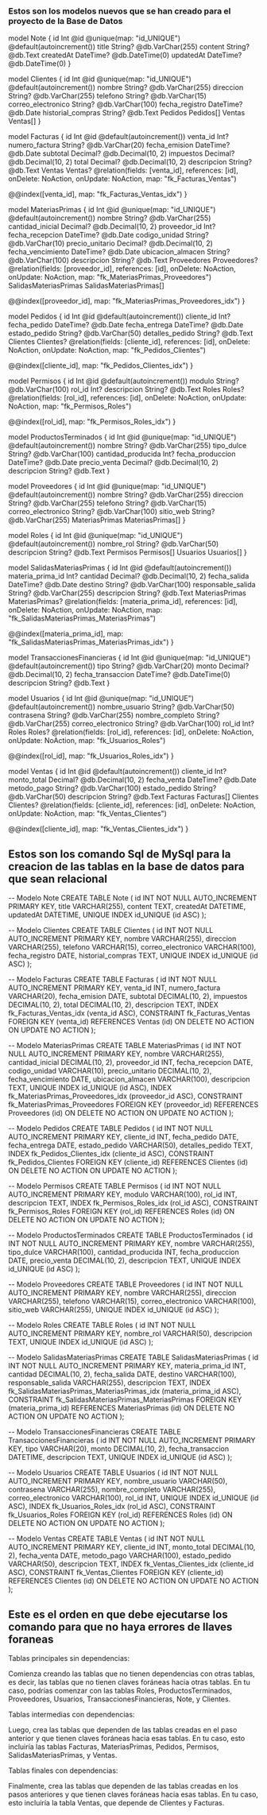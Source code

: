 ### Estos son los modelos nuevos que se han creado para el proyecto de la Base de Datos 



model Note {
  id        Int       @id @unique(map: "id_UNIQUE") @default(autoincrement())
  title     String?   @db.VarChar(255)
  content   String?   @db.Text
  createdAt DateTime? @db.DateTime(0)
  updatedAt DateTime? @db.DateTime(0)
}

model Clientes {
  id                 Int       @id @unique(map: "id_UNIQUE") @default(autoincrement())
  nombre             String?   @db.VarChar(255)
  direccion          String?   @db.VarChar(255)
  telefono           String?   @db.VarChar(15)
  correo_electronico String?   @db.VarChar(100)
  fecha_registro     DateTime? @db.Date
  historial_compras  String?   @db.Text
  Pedidos            Pedidos[]
  Ventas             Ventas[]
}

model Facturas {
  id             Int       @id @default(autoincrement())
  venta_id       Int?
  numero_factura String?   @db.VarChar(20)
  fecha_emision  DateTime? @db.Date
  subtotal       Decimal?  @db.Decimal(10, 2)
  impuestos      Decimal?  @db.Decimal(10, 2)
  total          Decimal?  @db.Decimal(10, 2)
  descripcion    String?   @db.Text
  Ventas         Ventas?   @relation(fields: [venta_id], references: [id], onDelete: NoAction, onUpdate: NoAction, map: "fk_Facturas_Ventas")

  @@index([venta_id], map: "fk_Facturas_Ventas_idx")
}

model MateriasPrimas {
  id                    Int                     @id @unique(map: "id_UNIQUE") @default(autoincrement())
  nombre                String?                 @db.VarChar(255)
  cantidad_inicial      Decimal?                @db.Decimal(10, 2)
  proveedor_id          Int?
  fecha_recepcion       DateTime?               @db.Date
  codigo_unidad         String?                 @db.VarChar(10)
  precio_unitario       Decimal?                @db.Decimal(10, 2)
  fecha_vencimiento     DateTime?               @db.Date
  ubicacion_almacen     String?                 @db.VarChar(100)
  descripcion           String?                 @db.Text
  Proveedores           Proveedores?            @relation(fields: [proveedor_id], references: [id], onDelete: NoAction, onUpdate: NoAction, map: "fk_MateriasPrimas_Proveedores")
  SalidasMateriasPrimas SalidasMateriasPrimas[]

  @@index([proveedor_id], map: "fk_MateriasPrimas_Proveedores_idx")
}

model Pedidos {
  id              Int       @id @default(autoincrement())
  cliente_id      Int?
  fecha_pedido    DateTime? @db.Date
  fecha_entrega   DateTime? @db.Date
  estado_pedido   String?   @db.VarChar(50)
  detalles_pedido String?   @db.Text
  Clientes        Clientes? @relation(fields: [cliente_id], references: [id], onDelete: NoAction, onUpdate: NoAction, map: "fk_Pedidos_Clientes")

  @@index([cliente_id], map: "fk_Pedidos_Clientes_idx")
}

model Permisos {
  id          Int     @id @default(autoincrement())
  modulo      String? @db.VarChar(100)
  rol_id      Int?
  descripcion String? @db.Text
  Roles       Roles?  @relation(fields: [rol_id], references: [id], onDelete: NoAction, onUpdate: NoAction, map: "fk_Permisos_Roles")

  @@index([rol_id], map: "fk_Permisos_Roles_idx")
}

model ProductosTerminados {
  id                 Int       @id @unique(map: "id_UNIQUE") @default(autoincrement())
  nombre             String?   @db.VarChar(255)
  tipo_dulce         String?   @db.VarChar(100)
  cantidad_producida Int?
  fecha_produccion   DateTime? @db.Date
  precio_venta       Decimal?  @db.Decimal(10, 2)
  descripcion        String?   @db.Text
}

model Proveedores {
  id                 Int              @id @unique(map: "id_UNIQUE") @default(autoincrement())
  nombre             String?          @db.VarChar(255)
  direccion          String?          @db.VarChar(255)
  telefono           String?          @db.VarChar(15)
  correo_electronico String?          @db.VarChar(100)
  sitio_web          String?          @db.VarChar(255)
  MateriasPrimas     MateriasPrimas[]
}

model Roles {
  id          Int        @id @unique(map: "id_UNIQUE") @default(autoincrement())
  nombre_rol  String?    @db.VarChar(50)
  descripcion String?    @db.Text
  Permisos    Permisos[]
  Usuarios    Usuarios[]
}

model SalidasMateriasPrimas {
  id                 Int             @id @default(autoincrement())
  materia_prima_id   Int?
  cantidad           Decimal?        @db.Decimal(10, 2)
  fecha_salida       DateTime?       @db.Date
  destino            String?         @db.VarChar(100)
  responsable_salida String?         @db.VarChar(255)
  descripcion        String?         @db.Text
  MateriasPrimas     MateriasPrimas? @relation(fields: [materia_prima_id], references: [id], onDelete: NoAction, onUpdate: NoAction, map: "fk_SalidasMateriasPrimas_MateriasPrimas")

  @@index([materia_prima_id], map: "fk_SalidasMateriasPrimas_MateriasPrimas_idx")
}

model TransaccionesFinancieras {
  id                Int       @id @unique(map: "id_UNIQUE") @default(autoincrement())
  tipo              String?   @db.VarChar(20)
  monto             Decimal?  @db.Decimal(10, 2)
  fecha_transaccion DateTime? @db.DateTime(0)
  descripcion       String?   @db.Text
}

model Usuarios {
  id                 Int     @id @unique(map: "id_UNIQUE") @default(autoincrement())
  nombre_usuario     String? @db.VarChar(50)
  contrasena         String? @db.VarChar(255)
  nombre_completo    String? @db.VarChar(255)
  correo_electronico String? @db.VarChar(100)
  rol_id             Int?
  Roles              Roles?  @relation(fields: [rol_id], references: [id], onDelete: NoAction, onUpdate: NoAction, map: "fk_Usuarios_Roles")

  @@index([rol_id], map: "fk_Usuarios_Roles_idx")
}

model Ventas {
  id            Int        @id @default(autoincrement())
  cliente_id    Int?
  monto_total   Decimal?   @db.Decimal(10, 2)
  fecha_venta   DateTime?  @db.Date
  metodo_pago   String?    @db.VarChar(100)
  estado_pedido String?    @db.VarChar(50)
  descripcion   String?    @db.Text
  Facturas      Facturas[]
  Clientes      Clientes?  @relation(fields: [cliente_id], references: [id], onDelete: NoAction, onUpdate: NoAction, map: "fk_Ventas_Clientes")

  @@index([cliente_id], map: "fk_Ventas_Clientes_idx")
}



## Estos son los comando Sql de MySql para la creacion de las tablas en la base de datos para que sean relacional 


-- Modelo Note
CREATE TABLE Note (
  id INT NOT NULL AUTO_INCREMENT PRIMARY KEY,
  title VARCHAR(255),
  content TEXT,
  createdAt DATETIME,
  updatedAt DATETIME,
  UNIQUE INDEX id_UNIQUE (id ASC)
);

-- Modelo Clientes
CREATE TABLE Clientes (
  id INT NOT NULL AUTO_INCREMENT PRIMARY KEY,
  nombre VARCHAR(255),
  direccion VARCHAR(255),
  telefono VARCHAR(15),
  correo_electronico VARCHAR(100),
  fecha_registro DATE,
  historial_compras TEXT,
  UNIQUE INDEX id_UNIQUE (id ASC)
);

-- Modelo Facturas
CREATE TABLE Facturas (
  id INT NOT NULL AUTO_INCREMENT PRIMARY KEY,
  venta_id INT,
  numero_factura VARCHAR(20),
  fecha_emision DATE,
  subtotal DECIMAL(10, 2),
  impuestos DECIMAL(10, 2),
  total DECIMAL(10, 2),
  descripcion TEXT,
  INDEX fk_Facturas_Ventas_idx (venta_id ASC),
  CONSTRAINT fk_Facturas_Ventas
    FOREIGN KEY (venta_id)
    REFERENCES Ventas (id)
    ON DELETE NO ACTION
    ON UPDATE NO ACTION
);

-- Modelo MateriasPrimas
CREATE TABLE MateriasPrimas (
  id INT NOT NULL AUTO_INCREMENT PRIMARY KEY,
  nombre VARCHAR(255),
  cantidad_inicial DECIMAL(10, 2),
  proveedor_id INT,
  fecha_recepcion DATE,
  codigo_unidad VARCHAR(10),
  precio_unitario DECIMAL(10, 2),
  fecha_vencimiento DATE,
  ubicacion_almacen VARCHAR(100),
  descripcion TEXT,
  UNIQUE INDEX id_UNIQUE (id ASC),
  INDEX fk_MateriasPrimas_Proveedores_idx (proveedor_id ASC),
  CONSTRAINT fk_MateriasPrimas_Proveedores
    FOREIGN KEY (proveedor_id)
    REFERENCES Proveedores (id)
    ON DELETE NO ACTION
    ON UPDATE NO ACTION
);

-- Modelo Pedidos
CREATE TABLE Pedidos (
  id INT NOT NULL AUTO_INCREMENT PRIMARY KEY,
  cliente_id INT,
  fecha_pedido DATE,
  fecha_entrega DATE,
  estado_pedido VARCHAR(50),
  detalles_pedido TEXT,
  INDEX fk_Pedidos_Clientes_idx (cliente_id ASC),
  CONSTRAINT fk_Pedidos_Clientes
    FOREIGN KEY (cliente_id)
    REFERENCES Clientes (id)
    ON DELETE NO ACTION
    ON UPDATE NO ACTION
);

-- Modelo Permisos
CREATE TABLE Permisos (
  id INT NOT NULL AUTO_INCREMENT PRIMARY KEY,
  modulo VARCHAR(100),
  rol_id INT,
  descripcion TEXT,
  INDEX fk_Permisos_Roles_idx (rol_id ASC),
  CONSTRAINT fk_Permisos_Roles
    FOREIGN KEY (rol_id)
    REFERENCES Roles (id)
    ON DELETE NO ACTION
    ON UPDATE NO ACTION
);

-- Modelo ProductosTerminados
CREATE TABLE ProductosTerminados (
  id INT NOT NULL AUTO_INCREMENT PRIMARY KEY,
  nombre VARCHAR(255),
  tipo_dulce VARCHAR(100),
  cantidad_producida INT,
  fecha_produccion DATE,
  precio_venta DECIMAL(10, 2),
  descripcion TEXT,
  UNIQUE INDEX id_UNIQUE (id ASC)
);

-- Modelo Proveedores
CREATE TABLE Proveedores (
  id INT NOT NULL AUTO_INCREMENT PRIMARY KEY,
  nombre VARCHAR(255),
  direccion VARCHAR(255),
  telefono VARCHAR(15),
  correo_electronico VARCHAR(100),
  sitio_web VARCHAR(255),
  UNIQUE INDEX id_UNIQUE (id ASC)
);

-- Modelo Roles
CREATE TABLE Roles (
  id INT NOT NULL AUTO_INCREMENT PRIMARY KEY,
  nombre_rol VARCHAR(50),
  descripcion TEXT,
  UNIQUE INDEX id_UNIQUE (id ASC)
);

-- Modelo SalidasMateriasPrimas
CREATE TABLE SalidasMateriasPrimas (
  id INT NOT NULL AUTO_INCREMENT PRIMARY KEY,
  materia_prima_id INT,
  cantidad DECIMAL(10, 2),
  fecha_salida DATE,
  destino VARCHAR(100),
  responsable_salida VARCHAR(255),
  descripcion TEXT,
  INDEX fk_SalidasMateriasPrimas_MateriasPrimas_idx (materia_prima_id ASC),
  CONSTRAINT fk_SalidasMateriasPrimas_MateriasPrimas
    FOREIGN KEY (materia_prima_id)
    REFERENCES MateriasPrimas (id)
    ON DELETE NO ACTION
    ON UPDATE NO ACTION
);

-- Modelo TransaccionesFinancieras
CREATE TABLE TransaccionesFinancieras (
  id INT NOT NULL AUTO_INCREMENT PRIMARY KEY,
  tipo VARCHAR(20),
  monto DECIMAL(10, 2),
  fecha_transaccion DATETIME,
  descripcion TEXT,
  UNIQUE INDEX id_UNIQUE (id ASC)
);

-- Modelo Usuarios
CREATE TABLE Usuarios (
  id INT NOT NULL AUTO_INCREMENT PRIMARY KEY,
  nombre_usuario VARCHAR(50),
  contrasena VARCHAR(255),
  nombre_completo VARCHAR(255),
  correo_electronico VARCHAR(100),
  rol_id INT,
  UNIQUE INDEX id_UNIQUE (id ASC),
  INDEX fk_Usuarios_Roles_idx (rol_id ASC),
  CONSTRAINT fk_Usuarios_Roles
    FOREIGN KEY (rol_id)
    REFERENCES Roles (id)
    ON DELETE NO ACTION
    ON UPDATE NO ACTION
);

-- Modelo Ventas
CREATE TABLE Ventas (
  id INT NOT NULL AUTO_INCREMENT PRIMARY KEY,
  cliente_id INT,
  monto_total DECIMAL(10, 2),
  fecha_venta DATE,
  metodo_pago VARCHAR(100),
  estado_pedido VARCHAR(50),
  descripcion TEXT,
  INDEX fk_Ventas_Clientes_idx (cliente_id ASC),
  CONSTRAINT fk_Ventas_Clientes
    FOREIGN KEY (cliente_id)
    REFERENCES Clientes (id)
    ON DELETE NO ACTION
    ON UPDATE NO ACTION
);



## Este es el orden en que debe ejecutarse los comando para que no haya errores de llaves foraneas

Tablas principales sin dependencias:

Comienza creando las tablas que no tienen dependencias con otras tablas, es decir, las tablas que no tienen claves foráneas hacia otras tablas. En tu caso, podrías comenzar con las tablas Roles, ProductosTerminados, Proveedores, Usuarios, TransaccionesFinancieras, Note, y Clientes.

Tablas intermedias con dependencias:

Luego, crea las tablas que dependen de las tablas creadas en el paso anterior y que tienen claves foráneas hacia esas tablas. En tu caso, esto incluiría las tablas Facturas, MateriasPrimas, Pedidos, Permisos, SalidasMateriasPrimas, y Ventas.

Tablas finales con dependencias:

Finalmente, crea las tablas que dependen de las tablas creadas en los pasos anteriores y que tienen claves foráneas hacia esas tablas. En tu caso, esto incluiría la tabla Ventas, que depende de Clientes y Facturas.

